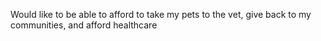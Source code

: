 Would like to be able to afford to take my pets to the vet, give back to my communities, and afford healthcare

